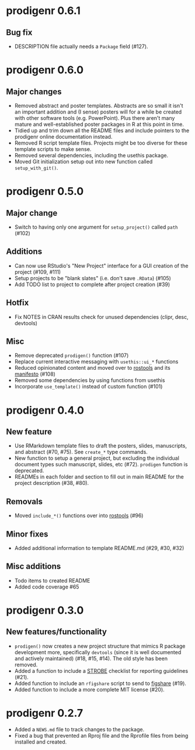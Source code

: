 # prodigenr 0.6.1

## Bug fix

- DESCRIPTION file actually needs a `Package` field (#127).

# prodigenr 0.6.0

## Major changes

- Removed abstract and poster templates. Abstracts are so small it isn't
an important addition and (I sense) posters will for a while be created
with other software tools (e.g. PowerPoint). Plus there aren't many 
mature and well-established poster packages in R at this point in time.
- Tidied up and trim down all the README files and include pointers to
the prodigenr online documentation instead.
- Removed R script template files. Projects might be too diverse for
these template scripts to make sense.
- Removed several dependencies, including the usethis package.
- Moved Git initialization setup out into new function called `setup_with_git()`.

# prodigenr 0.5.0

## Major change

- Switch to having only one argument for `setup_project()` called `path` (#102)

## Additions

- Can now use RStudio's "New Project" interface for a GUI creation of the project (#109, #111)
- Setup projects to be "blank slates" (i.e. don't save `.RData`) (#105)
- Add TODO list to project to complete after project creation (#39)

## Hotfix

- Fix NOTES in CRAN results check for unused dependencies (clipr, desc, devtools)

## Misc

- Remove deprecated `prodigen()` function (#107)
- Replace current interactive messaging with `usethis::ui_*` functions
- Reduced opinionated content and moved over to [rostools](https://github.com/rostools/rostools)
and its [manifesto](https://gitlab.com/rostools/manifesto) (#108)
- Removed some dependencies by using functions from usethis
- Incorporate `use_template()` instead of custom function (#101)

# prodigenr 0.4.0

## New feature

* Use RMarkdown template files to draft the posters, slides, manuscripts, and 
abstract (#70, #75). See `create_*` type commands.
* New function to setup a general project, but excluding the individual document 
types such manuscript, slides, etc (#72). `prodigen` function is deprecated.
* READMEs in each folder and section to fill out in main README for the project
description (#38, #80).

## Removals

* Moved `include_*()` functions over into [rostools](https://github.com/rostools/rostools) (#96)

## Minor fixes

* Added additional information to template README.md (#29, #30, #32)

## Misc additions

* Todo items to created README
* Added code coverage #65

# prodigenr 0.3.0

## New features/functionality

* `prodigen()` now creates a new project structure that mimics R package development
more, specifically `devtools` (since it is well documented and actively
maintained) (#18, #15, #14). The old style has been removed.
* Added a function to include a [STROBE](https://www.strobe-statement.org/index.php?id=strobe-home) 
checklist for  reporting guidelines (#21).
* Added function to include an `rfigshare` script to send to [figshare](https://figshare.com/) (#19).
* Added function to include a more complete MIT license (#20).

# prodigenr 0.2.7

* Added a `NEWS.md` file to track changes to the package.
* Fixed a bug that prevented an Rproj file and the Rprofile files from being
installed and created.


